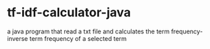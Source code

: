# tf-idf-calculator-java
a java program that read a txt file and calculates the term frequency- inverse term frequency of a selected term

